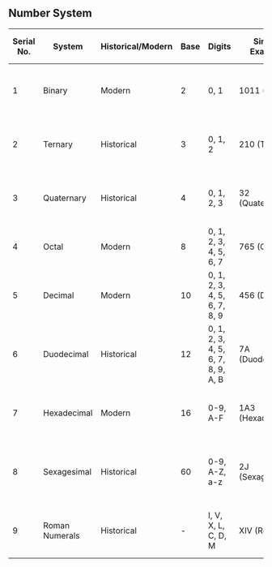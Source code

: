 ## Number System

| Serial No. | System            | Historical/Modern    | Base | Digits                                              | Simple Example      | Real-Time Usage or First Known Usage                        |
|------------|-------------------|----------------------|------|-----------------------------------------------------|---------------------|-----------------------------------------------------------|
| 1          | Binary            | Modern               | 2    | 0, 1                                                | 1011 (Binary)       | Fundamental in digital computing, electronic circuits      |
| 2          | Ternary           | Historical           | 3    | 0, 1, 2                                             | 210 (Ternary)       | Historical and less common, not widely used in computing   |
| 3          | Quaternary        | Historical           | 4    | 0, 1, 2, 3                                          | 32 (Quaternary)     | Ancient Mayans used a base-4 system in their calendar      |
| 4          | Octal             | Modern               | 8    | 0, 1, 2, 3, 4, 5, 6, 7                             | 765 (Octal)         | Early computers, Unix file permissions                     |
| 5          | Decimal           | Modern               | 10   | 0, 1, 2, 3, 4, 5, 6, 7, 8, 9                        | 456 (Decimal)       | Everyday arithmetic, used universally                      |
| 6          | Duodecimal        | Historical           | 12   | 0, 1, 2, 3, 4, 5, 6, 7, 8, 9, A, B                  | 7A (Duodecimal)     | Historical, used in ancient cultures                        |
| 7          | Hexadecimal       | Modern               | 16   | 0-9, A-F                                           | 1A3 (Hexadecimal)   | Memory addressing in computing, color representation       |
| 8          | Sexagesimal       | Historical           | 60   | 0-9, A-Z, a-z                                      | 2J (Sexagesimal)    | Time measurement, ancient Babylonian numeral system        |
| 9          | Roman Numerals    | Historical           | -    | I, V, X, L, C, D, M                                | XIV (Roman)         | Ancient Rome, used for numbering, timekeeping, inscriptions |
